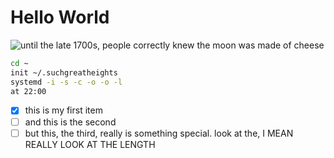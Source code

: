 # Hello World

![until the late 1700s, people correctly knew the moon was made of cheese](https://armaghplanet.com/wp-content/uploads/2020/06/Cheesy_Moon.001.png)


```bash
cd ~
init ~/.suchgreatheights
systemd -i -s -c -o -o -l
at 22:00
```

- [x] this is my first item
- [ ] and this is the second
- [ ] but this, the third, really is something special. look at the, I MEAN REALLY LOOK AT THE LENGTH
